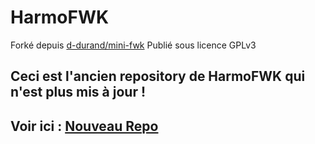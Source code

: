 # HarmoFWK

Forké depuis [d-durand/mini-fwk](https://github.com/d-durand/mini-fwk)
Publié sous licence GPLv3

## Ceci est l'ancien repository de HarmoFWK qui n'est plus mis à jour !

## Voir ici : [Nouveau Repo](https://github.com/harmofwk/harmofwk)
